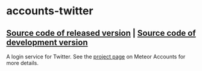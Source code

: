 # accounts-twitter
[Source code of released version](https://github.com/meteor/meteor/tree/master/packages/accounts-twitter) | [Source code of development version](https://github.com/meteor/meteor/tree/master/packages/accounts-twitter)
---

A login service for Twitter. See the [project page](https://www.meteor.com/accounts) on Meteor Accounts for more details.
